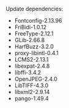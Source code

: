 Update dependencies:
- Fontconfig-2.13.96
- FriBidi-1.0.12
- FreeType-2.12.1
- GLib-2.66.8
- HarfBuzz-3.2.0
- proxy-libintl-0.4.1
- LCMS2-2.13.1
- libexpat-2.4.8
- libffi-3.4.2
- OpenJPEG-2.4.0
- LibTIFF-4.3.0
- libxml2-2.9.14
- pango-1.49.4
